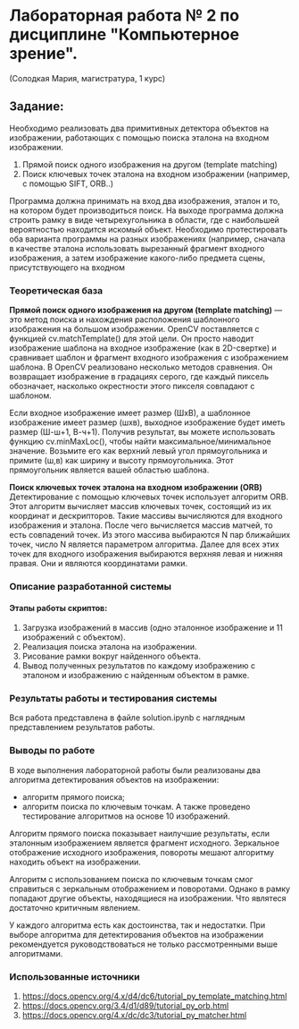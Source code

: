 # Лабораторная работа № 2 по дисциплине "Компьютерное зрение". 
(Солодкая Мария, магистратура, 1 курс)

## Задание:
Необходимо реализовать два примитивных детектора объектов на изображении, работающих с помощью поиска эталона на входном изображении.
1. Прямой поиск одного изображения на другом (template matching)
2. Поиск ключевых точек эталона на входном изображении (например, с помощью SIFT, ORB..)

Программа должна принимать на вход два изображения, эталон и то, на котором будет производиться поиск. На выходе программа должна строить рамку в виде четырехугольника в области, где с наибольшей вероятностью находится искомый объект. Необходимо протестировать оба варианта программы на разных изображениях (например, сначала в качестве эталона использовать вырезанный фрагмент входного изображения, а затем изображение какого-либо предмета сцены, присутствующего на входном

### Теоретическая база
**Прямой поиск одного изображения на другом (template matching)** — это метод поиска и нахождения расположения шаблонного изображения на большом изображении. OpenCV поставляется с функцией cv.matchTemplate() для этой цели. Он просто наводит изображение шаблона на входное изображение (как в 2D-свертке) и сравнивает шаблон и фрагмент входного изображения с изображением шаблона. В OpenCV реализовано несколько методов сравнения. Он возвращает изображение в градациях серого, где каждый пиксель обозначает, насколько окрестности этого пикселя совпадают с шаблоном.

Если входное изображение имеет размер (ШхВ), а шаблонное изображение имеет размер (шхв), выходное изображение будет иметь размер (Ш-ш+1, В-ч+1). Получив результат, вы можете использовать функцию cv.minMaxLoc(), чтобы найти максимальное/минимальное значение. Возьмите его как верхний левый угол прямоугольника и примите (ш,в) как ширину и высоту прямоугольника. Этот прямоугольник является вашей областью шаблона.

**Поиск ключевых точек эталона на входном изображении (ORB)**
Детектирование с помощью ключевых точек использует алгоритм ORB. Этот алгоритм вычисляет массив ключевых точек, состоящий из их координат и дескрипторов. Такие массивы вычисляются для входного изображения и эталона. После чего вычисляется массив матчей, то есть совпадений точек. Из этого массива выбираются N пар ближайших точек, число N является параметром алгоритма. Далее для всех этих точек для входного изображения выбираются верхняя левая и нижняя правая. Они и являются координатами рамки.

### Описание разработанной системы

#### Этапы работы скриптов: 
1. Загрузка изображений в массив (одно эталонное изображение и 11 изображений с объектом).
2. Реализация поиска эталона на изображении.
3. Рисование рамки вокруг найденного объекта.
4. Вывод полученных результатов по каждому изображению с эталоном и изображению с найденным объектом в рамке.

### Результаты работы и тестирования системы
Вся работа представлена в файле solution.ipynb с наглядным представлением результатов работы.

### Выводы по работе
В ходе выполнения лабораторной работы были реализованы два алгоритма детектирования объектов на изображении:
* алгоритм прямого поиска;
* алгоритм поиска по ключевым точкам.
А также проведено тестирование алгоритмов на основе 10 изображений.

Алгоритм прямого поиска показывает наилучшие результаты, если эталонным изображением является фрагмент исходного. Зеркальное отображение исходного изображения, повороты мешают алгоритму находить объект на изображении.

Алгоритм с использованием поиска по ключевым точкам смог справиться с зеркальным отображением и поворотами. Однако в рамку попадают другие объекты, находящиеся на изображении. Что являтеся достаточно критичным явлением.

У каждого алгоритма есть как достоинства, так и недостатки. При выборе алгоритма для детектирования объектов на изображении рекомендуется руководствоваться не только рассмотренными выше алгоритмами.

### Использованные источники
1. https://docs.opencv.org/4.x/d4/dc6/tutorial_py_template_matching.html
2. https://docs.opencv.org/3.4/d1/d89/tutorial_py_orb.html
3. https://docs.opencv.org/4.x/dc/dc3/tutorial_py_matcher.html